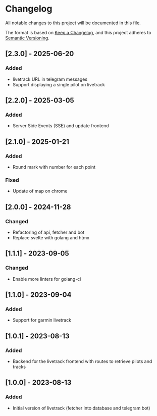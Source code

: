 # Changelog

All notable changes to this project will be documented in this file.

The format is based on [Keep a Changelog](https://keepachangelog.com/en/1.0.0/),
and this project adheres to [Semantic Versioning](https://semver.org/spec/v2.0.0.html).

## [2.3.0] - 2025-06-20

### Added

- livetrack URL in telegram messages
- Support displaying a single pilot on livetrack

## [2.2.0] - 2025-03-05

### Added

- Server Side Events (SSE) and update frontend

## [2.1.0] - 2025-01-21

### Added

- Round mark with number for each point

### Fixed

- Update of map on chrome

## [2.0.0] - 2024-11-28

### Changed

- Refactoring of api, fetcher and bot
- Replace svelte with golang and htmx

## [1.1.1] - 2023-09-05

### Changed

- Enable more linters for golang-ci

## [1.1.0] - 2023-09-04

### Added

- Support for garmin livetrack

## [1.0.1] - 2023-08-13

### Added

- Backend for the livetrack frontend with routes to retrieve pilots and tracks

## [1.0.0] - 2023-08-13

### Added

- Initial version of livetrack (fetcher into database and telegram bot)
